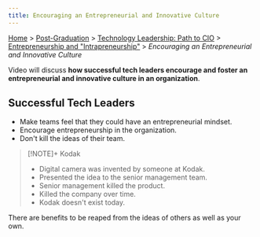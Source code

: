 ```yaml
---
title: Encouraging an Entrepreneurial and Innovative Culture
---
```


[Home](../../../index.md) > [Post-Graduation](../../index.md) > [Technology Leadership: Path to CIO](../index.md) > [Entrepreneurship and "Intrapreneurship"](./index.md) > _Encouraging an Entrepreneurial and Innovative Culture_

Video will discuss **how successful tech leaders encourage and foster an entrepreneurial and innovative culture in an organization**.

## Successful Tech Leaders

- Make teams feel that they could have an entrepreneurial mindset.
- Encourage entrepreneurship in the organization.
- Don't kill the ideas of their team.

> [!NOTE]+ Kodak
>
> - Digital camera was invented by someone at Kodak.
> - Presented the idea to the senior management team.
> - Senior management killed the product.
> - Killed the company over time.
> - Kodak doesn't exist today.

There are benefits to be reaped from the ideas of others as well as your own.
